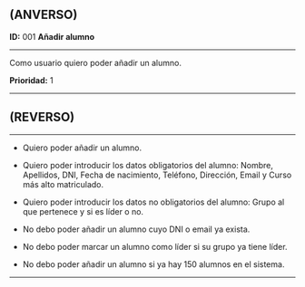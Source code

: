 ## (ANVERSO)

**ID:** 001 **Añadir alumno**

***

Como usuario quiero poder añadir un alumno.

**Prioridad:** 1

***

## (REVERSO)

***

* Quiero poder añadir un alumno.

* Quiero poder introducir los datos obligatorios del alumno: Nombre, Apellidos, DNI, Fecha de nacimiento, Teléfono, Dirección, Email y Curso más alto matriculado.

* Quiero poder introducir los datos no obligatorios del alumno: Grupo al que pertenece y si es líder o no.

* No debo poder añadir un alumno cuyo DNI o email ya exista.

* No debo poder marcar un alumno como líder si su grupo ya tiene líder.

* No debo poder añadir un alumno si ya hay 150 alumnos en el sistema.

***

